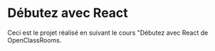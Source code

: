 # Débutez avec React

Ceci est le projet réalisé en suivant le cours "Débutez avec React de OpenClassRooms.

